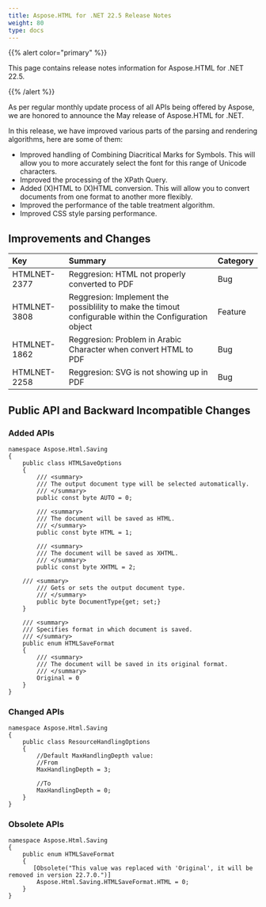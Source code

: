 ```yaml
---
title: Aspose.HTML for .NET 22.5 Release Notes
weight: 80
type: docs
---
```

{{% alert color="primary" %}} 

This page contains release notes information for Aspose.HTML for .NET 22.5.

{{% /alert %}} 

As per regular monthly update process of all APIs being offered by Aspose, we are honored to announce the May release of Aspose.HTML for .NET.

In this release, we have improved various parts of the parsing and rendering algorithms, here are some of them:

* Improved handling of Combining Diacritical Marks for Symbols. This will allow you to more accurately select the font for this range of Unicode characters.
* Improved the processing of the XPath Query.
* Added (X)HTML to (X)HTML conversion. This will allow you to convert documents from one format to another more flexibly.
* Improved the performance of the table treatment algorithm.
* Improved CSS style parsing performance.


## **Improvements and Changes**

|**Key**|**Summary**|**Category**|
| :- | :- | :- |
|HTMLNET-2377|Reggresion: HTML not properly converted to PDF|Bug|
|HTMLNET-3808|Reggresion: Implement the possiblility to make the timout configurable within the Configuration object|Feature|
|HTMLNET-1862|Reggresion: Problem in Arabic Character when convert HTML to PDF|Bug|
|HTMLNET-2258|Reggresion: SVG is not showing up in PDF|Bug|

## **Public API and Backward Incompatible Changes**
### **Added APIs**

```
namespace Aspose.Html.Saving
{
    public class HTMLSaveOptions
    {
        /// <summary>
        /// The output document type will be selected automatically.
        /// </summary>
        public const byte AUTO = 0;

        /// <summary>
        /// The document will be saved as HTML.
        /// </summary>
        public const byte HTML = 1;

        /// <summary>
        /// The document will be saved as XHTML.
        /// </summary>
        public const byte XHTML = 2;
		
	/// <summary>
        /// Gets or sets the output document type.
        /// </summary>
        public byte DocumentType{get; set;}
	}
	
	/// <summary>
    /// Specifies format in which document is saved.
    /// </summary>
    public enum HTMLSaveFormat
    {
        /// <summary>
        /// The document will be saved in its original format.
        /// </summary>
        Original = 0
	}
}
```

### **Changed APIs**

```
namespace Aspose.Html.Saving
{
    public class ResourceHandlingOptions
    {
		//Default MaxHandlingDepth value:
		//From 
		MaxHandlingDepth = 3;
		
		//To
		MaxHandlingDepth = 0;
	}
}
```

### **Obsolete APIs**

```
namespace Aspose.Html.Saving
{
    public enum HTMLSaveFormat
    {
       [Obsolete("This value was replaced with 'Original', it will be removed in version 22.7.0.")]
		Aspose.Html.Saving.HTMLSaveFormat.HTML = 0;
    }
}

```